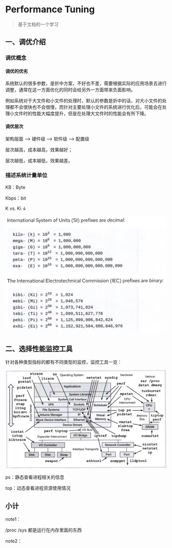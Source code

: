 # Performance Tuning

> 基于文档的一个学习





## 一、调优介绍

### 调优概念

#### 调优的优劣

系统默认的很多参数，是折中方案，不好也不差，需要根据实际的应用场景去进行调整，通常在这一方面优化的同时会给另外一方面带来负面影响。

例如系统对于大文件和小文件的处理时，默认的参数是折中的话，对大小文件的处理都不会很快也不会很慢，而针对主要处理小文件的系统进行优化后，可能会在处理小文件时的性能大幅度提升，但是在处理大文件时的性能会有所下降。



#### 调优层次

架构层面 --> 硬件级 --> 软件级 --> 配置级

层次越高，成本越高，效果越好；

层次越低，成本越低，效果越差。



### 描述系统计量单位

KB：Byte

Kbps：bit



K vs. Ki ↓

![image-20220314125150967](pictures/image-20220314125150967.png)





## 二、选择性能监控工具

针对各种类型指标的都有不同类型的监控，监控工具一览：

![image-20220314130006088](pictures/image-20220314130006088.png)



ps：静态查看进程相关的信息

top：动态查看进程资源使用情况







## 小计

note1：

/proc /sys 都是运行在内存里面的东西



note2：



